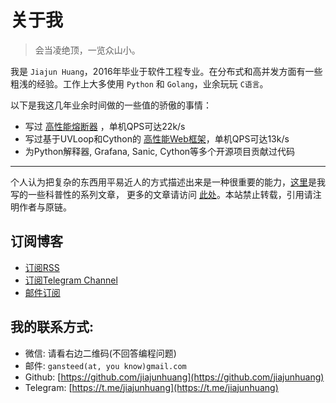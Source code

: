 # 关于我

> 会当凌绝顶，一览众山小。

我是 `Jiajun Huang`，2016年毕业于软件工程专业。在分布式和高并发方面有一些粗浅的经验。工作上大多使用 `Python`
和 `Golang`，业余玩玩 `C语言`。

以下是我这几年业余时间做的一些值的骄傲的事情：

- 写过 [高性能熔断器](https://github.com/jiajunhuang/guard) ，单机QPS可达22k/s
- 写过基于UVLoop和Cython的 [高性能Web框架](https://github.com/jiajunhuang/storm)，单机QPS可达13k/s
- 为Python解释器, Grafana, Sanic, Cython等多个开源项目贡献过代码

------

个人认为把复杂的东西用平易近人的方式描述出来是一种很重要的能力，[这里](/tutorial)是我写的一些科普性的系列文章，
更多的文章请访问 [此处](https://jiajunhuang.com/archive)。本站禁止转载，引用请注明作者与原链。

## 订阅博客

- [订阅RSS](https://jiajunhuang.com/rss)
- [订阅Telegram Channel](https://t.me/jiajunhuangcom)
- [邮件订阅](https://eepurl.com/guVPMj)

## 我的联系方式:

- 微信: 请看右边二维码(不回答编程问题)
- 邮件: `gansteed(at, you know)gmail.com`
- Github: [https://github.com/jiajunhuang](https://github.com/jiajunhuang)
- Telegram: [https://t.me/jiajunhuang](https://t.me/jiajunhuang)

